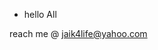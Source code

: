 - hello All 

reach me @ jaik4life@yahoo.com

<!---
jaik4life/jaik4life is a ✨ special ✨ repository because its `README.md` (this file) appears on your GitHub profile.
You can click the Preview link to take a look at your changes.
--->

